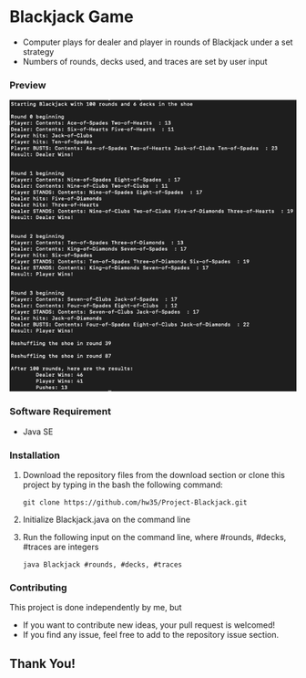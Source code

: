 # Blackjack Game
* Computer plays for dealer and player in rounds of Blackjack under a set strategy
* Numbers of rounds, decks used, and traces are set by user input

### Preview
![Blackjack - screenshot](BJ_ss.png)


### Software Requirement
* Java SE

### Installation

1. Download the repository files from the download section or clone this project by typing in the bash the following command:

       git clone https://github.com/hw35/Project-Blackjack.git
2. Initialize Blackjack.java on the command line
3. Run the following input on the command line, where #rounds, #decks, #traces are integers
       
       java Blackjack #rounds, #decks, #traces

### Contributing
This project is done independently by me, but
- If you want to contribute new ideas, your pull request is welcomed!
- If you find any issue, feel free to add to the repository issue section.

## Thank You!
